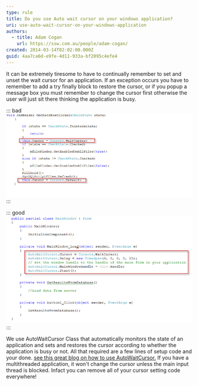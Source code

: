 ```yaml
---
type: rule
title: Do you use Auto wait cursor on your windows application?
uri: use-auto-wait-cursor-on-your-windows-application
authors:
  - title: Adam Cogan
    url: https://ssw.com.au/people/adam-cogan/
created: 2014-03-14T02:02:00.000Z
guid: 4aa7ca6d-e9fe-4d11-933a-bf2095c4efe4
---
```

It can be extremely tiresome to have to continually remember to set and unset the wait cursor for an application. If an exception occurs you have to remember to add a try finally block to restore the cursor, or if you popup a message box you must remember to change the cursor first otherwise the user will just sit there thinking the application is busy. 

<!--endintro-->

::: bad
![Figure: Bad example - Cursor set manually](autowaitcursor_bad.jpg)
:::

::: good
![Figure: Good example - Implemented Auto wait cursor](autowaitcursor_good.jpg)
:::

We use AutoWaitCursor Class that automatically monitors the state of an application and sets and restores the cursor according to whether the application is busy or not. All that required are a few lines of setup code and your done. [see this great blog on how to use AutoWaitCursor.](http://snipplr.com/view/24851/) If you have a multithreaded application, it won't change the cursor unless the main input thread is blocked. Infact you can remove all of your cursor setting code everywhere!
